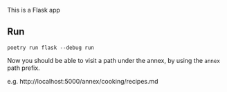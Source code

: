 This is a Flask app

## Run

    poetry run flask --debug run

Now you should be able to visit a path under the annex, by using the `annex`
path prefix.

e.g. http://localhost:5000/annex/cooking/recipes.md

